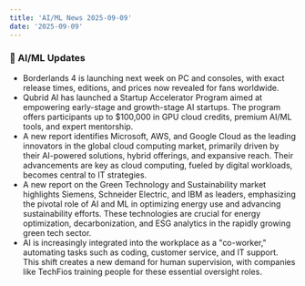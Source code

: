 ```yaml
---
title: 'AI/ML News 2025-09-09'
date: '2025-09-09'
---
```


### 🚀 AI/ML Updates

- Borderlands 4 is launching next week on PC and consoles, with exact release times, editions, and prices now revealed for fans worldwide.
- Qubrid AI has launched a Startup Accelerator Program aimed at empowering early-stage and growth-stage AI startups. The program offers participants up to $100,000 in GPU cloud credits, premium AI/ML tools, and expert mentorship.
- A new report identifies Microsoft, AWS, and Google Cloud as the leading innovators in the global cloud computing market, primarily driven by their AI-powered solutions, hybrid offerings, and expansive reach. Their advancements are key as cloud computing, fueled by digital workloads, becomes central to IT strategies.
- A new report on the Green Technology and Sustainability market highlights Siemens, Schneider Electric, and IBM as leaders, emphasizing the pivotal role of AI and ML in optimizing energy use and advancing sustainability efforts. These technologies are crucial for energy optimization, decarbonization, and ESG analytics in the rapidly growing green tech sector.
- AI is increasingly integrated into the workplace as a "co-worker," automating tasks such as coding, customer service, and IT support. This shift creates a new demand for human supervision, with companies like TechFios training people for these essential oversight roles.